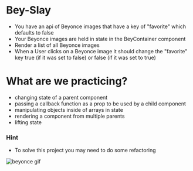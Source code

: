# Bey-Slay

- You have an api of Beyonce images that have a key of "favorite" which defaults to false
- Your Beyonce images are held in state in the BeyContainer component
- Render a list of all Beyonce images
- When a User clicks on a Beyonce image it should change the "favorite" key true (if it was set to false) or false (if it was set to true)

# What are we practicing?

- changing state of a parent component
- passing a callback function as a prop to be used by a child component
- manipulating objects inside of arrays in state
- rendering a component from multiple parents
- lifting state

### Hint

- To solve this project you may need to do some refactoring

![beyonce gif](bey-slay.gif)
